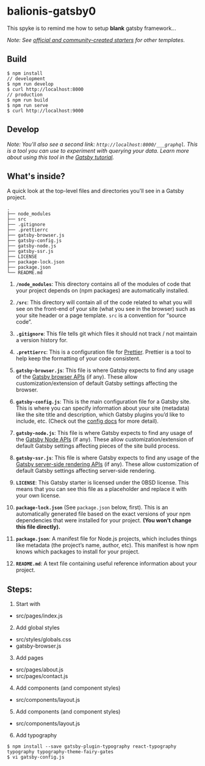# balionis-gatsby0

This spyke is to remind me how to setup __blank__ gatsby framework... 

_Note: See [official and community-created starters](https://www.gatsbyjs.com/docs/gatsby-starters/) for other templates._

## Build 

```
$ npm install
// development
$ npm run develop 
$ curl http://localhost:8000
// production
$ npm run build
$ npm run serve
$ curl http://localhost:9000
```

## Develop

_Note: You'll also see a second link: _`http://localhost:8000/___graphql`_. This is a tool you can use to experiment with querying your data. 
Learn more about using this tool in the [Gatsby tutorial](https://www.gatsbyjs.com/tutorial/part-five/#introducing-graphiql)._


## What's inside?

A quick look at the top-level files and directories you'll see in a Gatsby project.

    .
    ├── node_modules
    ├── src
    ├── .gitignore
    ├── .prettierrc
    ├── gatsby-browser.js
    ├── gatsby-config.js
    ├── gatsby-node.js
    ├── gatsby-ssr.js
    ├── LICENSE
    ├── package-lock.json
    ├── package.json
    └── README.md

1.  **`/node_modules`**: This directory contains all of the modules of code that your project depends on (npm packages) are automatically installed.

2.  **`/src`**: This directory will contain all of the code related to what you will see on the front-end of your site (what you see in the browser) such as your site header or a page template. `src` is a convention for “source code”.

3.  **`.gitignore`**: This file tells git which files it should not track / not maintain a version history for.

4.  **`.prettierrc`**: This is a configuration file for [Prettier](https://prettier.io/). Prettier is a tool to help keep the formatting of your code consistent.

5.  **`gatsby-browser.js`**: This file is where Gatsby expects to find any usage of the [Gatsby browser APIs](https://www.gatsbyjs.com/docs/browser-apis/) (if any). These allow customization/extension of default Gatsby settings affecting the browser.

6.  **`gatsby-config.js`**: This is the main configuration file for a Gatsby site. This is where you can specify information about your site (metadata) like the site title and description, which Gatsby plugins you’d like to include, etc. (Check out the [config docs](https://www.gatsbyjs.com/docs/gatsby-config/) for more detail).

7.  **`gatsby-node.js`**: This file is where Gatsby expects to find any usage of the [Gatsby Node APIs](https://www.gatsbyjs.com/docs/node-apis/) (if any). These allow customization/extension of default Gatsby settings affecting pieces of the site build process.

8.  **`gatsby-ssr.js`**: This file is where Gatsby expects to find any usage of the [Gatsby server-side rendering APIs](https://www.gatsbyjs.com/docs/ssr-apis/) (if any). These allow customization of default Gatsby settings affecting server-side rendering.

9.  **`LICENSE`**: This Gatsby starter is licensed under the 0BSD license. This means that you can see this file as a placeholder and replace it with your own license.

10. **`package-lock.json`** (See `package.json` below, first). This is an automatically generated file based on the exact versions of your npm dependencies that were installed for your project. **(You won’t change this file directly).**

11. **`package.json`**: A manifest file for Node.js projects, which includes things like metadata (the project’s name, author, etc). This manifest is how npm knows which packages to install for your project.

12. **`README.md`**: A text file containing useful reference information about your project.

## Steps: 

1. Start with 
- src/pages/index.js 

2. Add global styles
- src/styles/globals.css
- gatsby-browser.js

3. Add pages
- src/pages/about.js 
- src/pages/contact.js 

4. Add components (and component styles)
- src/components/layout.js

5. Add components (and component styles)
- src/components/layout.js

6. Add typography

```
$ npm install --save gatsby-plugin-typography react-typography typography typography-theme-fairy-gates
$ vi gatsby-config.js
```